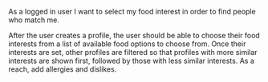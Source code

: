 As a logged in user I want to select my food interest in order to find people who match me.

After the user creates a profile, the user should be able to choose their food interests from a list of available food options to choose from. Once their interests are set, other profiles are filtered so that profiles with more similar interests are shown first, followed by those with less similar interests.
As a reach, add allergies and dislikes.

